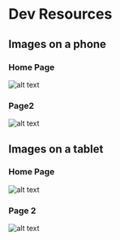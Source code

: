 # Dev Resources

## Images on a phone

### Home Page

![alt text](https://user-images.githubusercontent.com/38157066/68574622-61694980-047b-11ea-8b87-35c3135e8a2a.PNG)

### Page2

![alt text](https://user-images.githubusercontent.com/38157066/68574650-6f1ecf00-047b-11ea-852e-df5cf7c0b91f.PNG)


## Images on a tablet

### Home Page

![alt text](https://user-images.githubusercontent.com/38157066/68574742-a3928b00-047b-11ea-9408-0e854acb1b18.PNG)

### Page 2

![alt text](https://user-images.githubusercontent.com/38157066/68574747-a5f4e500-047b-11ea-8b39-41c86e2ca1a1.PNG)
